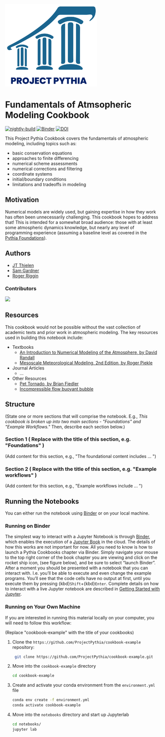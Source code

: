 <img src="thumbnail.png" alt="thumbnail" width="300"/>

# Fundamentals of Atmsopheric Modeling Cookbook

[![nightly-build](https://github.com/ProjectPythia/cookbook-template/actions/workflows/nightly-build.yaml/badge.svg)](https://github.com/ProjectPythia/cookbook-template/actions/workflows/nightly-build.yaml)
[![Binder](https://binder.projectpythia.org/badge_logo.svg)](https://binder.projectpythia.org/v2/gh/ProjectPythia/cookbook-template/main?labpath=notebooks)
[![DOI](https://zenodo.org/badge/475509405.svg)](https://zenodo.org/badge/latestdoi/475509405)

This Project Pythia Cookbook covers the fundamentals of atmospheric modeling, including topics such as:

- basic conservation equations
- approaches to finite differencing
- numerical scheme assessments
- numerical corrections and filtering
- coordinate systems
- initial/boundary conditions
- limitations and tradeoffs in modeling

## Motivation

Numerical models are widely used, but gaining expertise in how they work has often been unnecessarily challenging. This cookbook hopes to address that! This is intended for a somewhat broad audience: those with at least some atmospheric dynamics knowledge, but nearly any level of programming experience (assuming a baseline level as covered in the [Pythia Foundations](https://foundations.projectpythia.org/landing-page.html)).

## Authors

 - [JT Thielen](https://github.com/jthielen)
 - [Sam Gardner](https://github.com/wx4stg)
 - [Roger Riggin](https://github.com/riotrogerriot)

### Contributors

<a href="https://github.com/ProjectPythia/cookbook-template/graphs/contributors">
  <img src="https://contrib.rocks/image?repo=ProjectPythia/cookbook-template" />
</a>

## Resources

This cookbook would not be possible without the vast collection of academic texts and prior work in atmospheric modeling. The key resources used in building this notebook include:

- Textbooks
    - [An Introduction to Numerical Modeling of the Atmosphere, by David Randall](https://hogback.atmos.colostate.edu/group/dave/at604pdf/An_Introduction_to_Numerical_Modeling_of_the_Atmosphere.pdf)
    - [Mesoscale Meteorological Modeling, 2nd Edition, by Roger Piekle](https://www.sciencedirect.com/bookseries/international-geophysics/vol/78/suppl/C)
- Journal Articles
    - ...
- Other Resources
    - [Pet Tornado, by Brian Fiedler](https://nbviewer.org/urls/www.dropbox.com/scl/fi/74w6w8kghbjjb7rbpwimx/N130_pettornado3d.ipynb/%3Frlkey%3Dhtke7col7cvohk3jno0s2p5vb%26dl%3D1)
    - [Incompressible flow buoyant bubble](https://colab.research.google.com/drive/1OYqf1BYEelGhb_XIaTMnguhkRVvoDg_k?usp=sharing)

## Structure

(State one or more sections that will comprise the notebook. E.g., _This cookbook is broken up into two main sections - "Foundations" and "Example Workflows."_ Then, describe each section below.)

### Section 1 ( Replace with the title of this section, e.g. "Foundations" )

(Add content for this section, e.g., "The foundational content includes ... ")

### Section 2 ( Replace with the title of this section, e.g. "Example workflows" )

(Add content for this section, e.g., "Example workflows include ... ")

## Running the Notebooks

You can either run the notebook using [Binder](https://binder.projectpythia.org/) or on your local machine.

### Running on Binder

The simplest way to interact with a Jupyter Notebook is through
[Binder](https://binder.projectpythia.org/), which enables the execution of a
[Jupyter Book](https://jupyterbook.org) in the cloud. The details of how this works are not
important for now. All you need to know is how to launch a Pythia
Cookbooks chapter via Binder. Simply navigate your mouse to
the top right corner of the book chapter you are viewing and click
on the rocket ship icon, (see figure below), and be sure to select
“launch Binder”. After a moment you should be presented with a
notebook that you can interact with. I.e. you’ll be able to execute
and even change the example programs. You’ll see that the code cells
have no output at first, until you execute them by pressing
{kbd}`Shift`\+{kbd}`Enter`. Complete details on how to interact with
a live Jupyter notebook are described in [Getting Started with
Jupyter](https://foundations.projectpythia.org/foundations/getting-started-jupyter.html).

### Running on Your Own Machine

If you are interested in running this material locally on your computer, you will need to follow this workflow:

(Replace "cookbook-example" with the title of your cookbooks)

1. Clone the `https://github.com/ProjectPythia/cookbook-example` repository:

   ```bash
    git clone https://github.com/ProjectPythia/cookbook-example.git
   ```

1. Move into the `cookbook-example` directory
   ```bash
   cd cookbook-example
   ```
1. Create and activate your conda environment from the `environment.yml` file
   ```bash
   conda env create -f environment.yml
   conda activate cookbook-example
   ```
1. Move into the `notebooks` directory and start up Jupyterlab
   ```bash
   cd notebooks/
   jupyter lab
   ```
